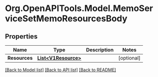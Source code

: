 # Org.OpenAPITools.Model.MemoServiceSetMemoResourcesBody

## Properties

Name | Type | Description | Notes
------------ | ------------- | ------------- | -------------
**Resources** | [**List&lt;V1Resource&gt;**](V1Resource.md) |  | [optional] 

[[Back to Model list]](../README.md#documentation-for-models) [[Back to API list]](../README.md#documentation-for-api-endpoints) [[Back to README]](../README.md)

